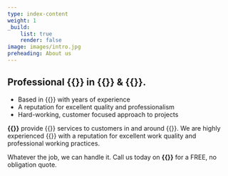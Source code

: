 ```yaml
---
type: index-content
weight: 1
_build:
    list: true
    render: false
image: images/intro.jpg
preheading: About us
---
```


## Professional **{{<seo>}}** in {{<towncity>}} &amp; {{<county>}}.

* Based in {{<towncity>}} with years of experience
* A reputation for excellent quality and professionalism
* Hard-working, customer focused approach to projects

**{{<company>}}** provide {{<industry>}} services to customers in and around {{<towncity>}}. We are highly experienced {{<seo>}} with a reputation for excellent work quality and professional working practices. 

Whatever the job, we can handle it. Call us today on **{{<phone>}}** for a FREE, no obligation quote.



